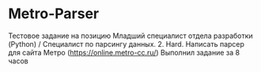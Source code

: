 # Metro-Parser
Тестовое задание на позицию Младший специалист отдела разработки (Python) / Специалист по парсингу данных. 
2. Hard. Написать парсер для сайта Метро (https://online.metro-cc.ru/)
Выполнил задание за 8 часов
